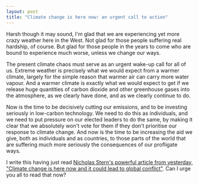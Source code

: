 ```yaml
---
layout: post
title: "Climate change is here now: an urgent call to action"
---
```

Harsh though it may sound, I'm glad that we are experiencing yet more crazy weather here in the West. Not glad for those people suffering real hardship, of course. But glad for those people in the years to come who are bound to experience much worse, unless we change our ways.

The present climate chaos must serve as an urgent wake-up call for all of us. Extreme weather is precisely what we would expect from a warmer climate, largely for the simple reason that warmer air can carry more water vapour. And a warmer climate is exactly what we would expect to get if we release huge quantities of carbon dioxide and other greenhouse gases into the atmosphere, as we clearly have done, and as we clearly continue to do.

Now is the time to be decisively cutting our emissions, and to be investing seriously in low-carbon technology. We need to do this as individuals, and we need to put pressure on our elected leaders to do the same, by making it clear that we absolutely won't vote for them if they don't prioritise our response to climate change. And now is the time to be increasing the aid we give, both as individuals and as countries, to those parts of the world that are suffering much more seriously the consequences of our profligate ways.

I write this having just read [Nicholas Stern's powerful article from yesterday, "Climate change is here now and it could lead to global conflict"](http://www.theguardian.com/environment/2014/feb/13/storms-floods-climate-change-upon-us-lord-stern). Can I urge you all to read that now?